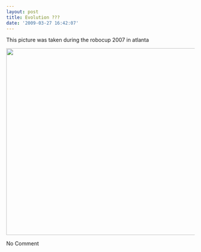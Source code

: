 ```yaml
---
layout: post
title: Evolution ???
date: '2009-03-27 16:42:07'
---
```


This picture was taken during the robocup 2007 in atlanta

<a href="http://geekyogre.com/content/images/2009/03/cimg006731.jpg"><img class="alignnone size-full wp-image-543" title="cimg006731" src="http://geekyogre.com/content/images/2009/03/cimg006731.jpg" alt="" width="665" height="498" /></a>

No Comment